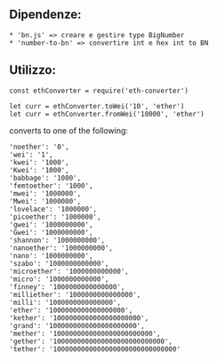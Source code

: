 ## Dipendenze:

```
* 'bn.js' => creare e gestire type BigNumber
* 'number-to-bn' => convertire int e hex int to BN
```

## Utilizzo:

```
const ethConverter = require('eth-converter')

let curr = ethConverter.toWei('10', 'ether')
let curr = ethConverter.fromWei('10000', 'ether')
```

converts to one of the following:

    'noether': '0', 
    'wei': '1', 
    'kwei': '1000', 
    'Kwei': '1000',
    'babbage': '1000', 
    'femtoether': '1000', 
    'mwei': '1000000',
    'Mwei': '1000000',
    'lovelace': '1000000', 
    'picoether': '1000000', 
    'gwei': '1000000000', 
    'Gwei': '1000000000', 
    'shannon': '1000000000', 
    'nanoether': '1000000000', 
    'nano': '1000000000', 
    'szabo': '1000000000000', 
    'microether': '1000000000000', 
    'micro': '1000000000000', 
    'finney': '1000000000000000', 
    'milliether': '1000000000000000', 
    'milli': '1000000000000000', 
    'ether': '1000000000000000000',
    'kether': '1000000000000000000000',
    'grand': '1000000000000000000000', 
    'mether': '1000000000000000000000000',
    'gether': '1000000000000000000000000000', 
    'tether': '1000000000000000000000000000000' 
